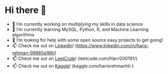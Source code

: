 # Hi there 👋

- 🔭 I’m currently working on multiplying my skills in data science
- 🌱 I’m currently learning MySQL, Python, R, and Machine Learning algorithms
- 🤔 I’m looking for help with some open source easy projects to get going!
- 📫 Check me out on [LinkedIn](https://www.linkedin.com/in/haris-rehman-99865a166/)! (https://www.linkedin.com/in/haris-rehman-99865a166/) 
- 📫 Check me out on [LeetCode](leetcode.com/Harri200191/)! (leetcode.com/Harri200191/) 
- 📫 Check me out on [Kaggle](kaggle.com/harisrehmanhh)! (kaggle.com/harisrehmanhh ) 

<!--
**Harri200191/Harri200191** is a ✨ _special_ ✨ repository because its `README.md` (this file) appears on your GitHub profile.

Here are some ideas to get you started:

- 🔭 I’m currently working on ...
- 🌱 I’m currently learning ...
- 👯 I’m looking to collaborate on ...
- 🤔 I’m looking for help with ...
- 💬 Ask me about ...
- 📫 How to reach me: ...
- 😄 Pronouns: ...
- ⚡ Fun fact: ...
-->
